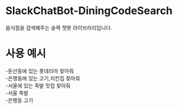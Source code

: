 # SlackChatBot-DiningCodeSearch
음식점을 검색해주는 슬랙 챗봇 라이브러리입니다.

# 사용 예시
-둔산동에 있는 롯데리아 찾아줘 </br>
-은행동에 있는 고기,치킨집 찾아줘</br>
-서울에 있는 족발 맛집 찾아줘</br>
-서울 족발</br>
-은행동 고기</br>

